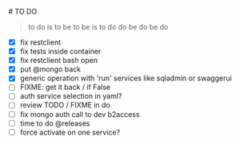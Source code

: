 
# TO DO

> to do is to be
> to be is to do
> do be do be do 


- [x] fix restclient
- [x] fix tests inside container
- [x] fix restclient bash open
- [x] put @mongo back
- [x] generic operation with 'run' services like sqladmin or swaggerui
- [ ] FIXME: get it back / if False
- [ ] auth service selection in yaml?
- [ ] review TODO / FIXME in do
- [ ] fix mongo auth call to dev b2access
- [ ] time to do @releases
- [ ] force activate on one service?
